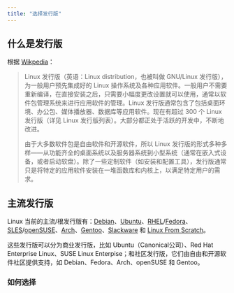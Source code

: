 ```yaml
---
title: "选择发行版"
---
```


## 什么是发行版

根据 [Wikpedia](https://zh.wikipedia.org/wiki/Linux%E5%8F%91%E8%A1%8C%E7%89%88)：

>Linux 发行版（英语：Linux distribution，也被叫做 GNU/Linux 发行版），为一般用户预先集成好的 Linux 操作系统及各种应用软件。一般用户不需要重新编译，在直接安装之后，只需要小幅度更改设置就可以使用，通常以软件包管理系统来进行应用软件的管理。Linux 发行版通常包含了包括桌面环境、办公包、媒体播放器、数据库等应用软件。现在有超过 300 个 Linux 发行版（详见 Linux 发行版列表）。大部分都正处于活跃的开发中，不断地改进。
>
>由于大多数软件包是自由软件和开源软件，所以 Linux 发行版的形式多种多样——从功能齐全的桌面系统以及服务器系统到小型系统（通常在嵌入式设备，或者启动软盘）。除了一些定制软件（如安装和配置工具），发行版通常只是将特定的应用软件安装在一堆函数库和内核上，以满足特定用户的需求。 

## 主流发行版

Linux 当前的主流/根发行版有：[Debian](https://www.debian.org/)、[Ubuntu](https://ubuntu.com/)、[RHEL](https://www.redhat.com/en/technologies/linux-platforms/enterprise-linux)/[Fedora](https://getfedora.org/)、[SLES](https://www.suse.com/products/server/)/[openSUSE](https://www.opensuse.org/)、[Arch](https://archlinux.org/)、[Gentoo](https://www.gentoo.org/)、[Slackware](http://www.slackware.com/) 和 [Linux From Scratch](https://www.linuxfromscratch.org/)。

这些发行版可以分为商业发行版，比如 Ubuntu（Canonical公司）、Red Hat Enterprise Linux、SUSE Linux Enterpise；和社区发行版，它们由自由和开源软件社区提供支持，如 Debian、Fedora、Arch、openSUSE 和 Gentoo。

### 如何选择